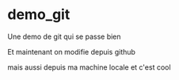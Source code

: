 # demo_git
Une demo de git qui se passe bien

Et maintenant on modifie depuis github

mais aussi depuis ma machine locale et c'est cool

